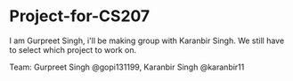 # Project-for-CS207
I am Gurpreet Singh, i'll be making group with Karanbir Singh. We still have to select which project to work on.



Team:
  Gurpreet Singh @gopi131199,
  Karanbir Singh @karanbir11
